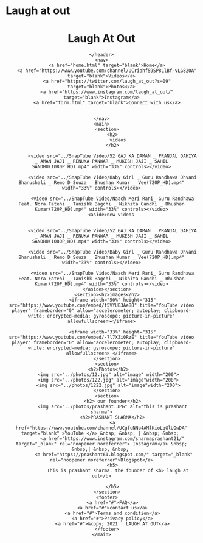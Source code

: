 # Laugh at out

<html lang="en">
<head>
    <meta charset="UTF-8">
    <meta http-equiv="X-UA-Compatible" content="IE=edge">
    <meta name="viewport" content="width=device-width, initial-scale=1.0">
    <title>Laugh At Out |Home</title>
    <link rel="stylesheet" href="style.css">
</head>
<body>
    <header>
        <h1>Laugh At Out</h1>

    </header>
    <nav>
        <a href="home.html" target="blank">Home</a>
        <a href="https://www.youtube.com/channel/UCriahfS9SP8LlBf-vLG82OA" target="blank">Videos</a>
        <a href="https://twitter.com/laugh_at_out?s=09" target="blank">Photos</a>
        <a href="https://www.instagram.com/laugh_at_out/" target="blank">Instagram</a>
        <a href="form.html" target="blank">Connect with us</a>


    </nav>
    <main>
        <section>
            <h2>
                videos
            </h2>
<!--             <marquee behavior="up" direction="">"Here are some videos" </marquee> -->

            <video src="../SnapTube Video/52 GAJ KA DAMAN _ PRANJAL DAHIYA _ AMAN JAJI _ RENUKA PANWAR _ MUKESH JAJI _ SAHIL SANDHU(1080P_HD).mp4" width="33%" controls></video>

            <video src="../SnapTube Video/Baby Girl _ Guru Randhawa Dhvani Bhanushali _ Remo D_Souza _ Bhushan Kumar _ Vee(720P_HD).mp4" width="33%" controls></video>

            <video src="../SnapTube Video/Naach Meri Rani_ Guru Randhawa Feat. Nora Fatehi _ Tanishk Bagchi _ Nikhita Gandhi _ Bhushan Kumar(720P_HD).mp4" width="33%" controls></video>
            <aside>new videos 
        
            
            <video src="../SnapTube Video/52 GAJ KA DAMAN _ PRANJAL DAHIYA _ AMAN JAJI _ RENUKA PANWAR _ MUKESH JAJI _ SAHIL SANDHU(1080P_HD).mp4" width="33%" controls></video>

            <video src="../SnapTube Video/Baby Girl _ Guru Randhawa Dhvani Bhanushali _ Remo D_Souza _ Bhushan Kumar _ Vee(720P_HD).mp4" width="33%" controls></video>

            <video src="../SnapTube Video/Naach Meri Rani_ Guru Randhawa Feat. Nora Fatehi _ Tanishk Bagchi _ Nikhita Gandhi _ Bhushan Kumar(720P_HD).mp4" width="33%" controls></video>
        </aside></section>
        <section><h2>images</h2>
            <iframe width="50%" height="315" src="https://www.youtube.com/embed/t5VYUB3Ae88" title="YouTube video player" frameborder="0" allow="accelerometer; autoplay; clipboard-write; encrypted-media; gyroscope; picture-in-picture"  allowfullscreen></iframe>

            <iframe width="33%" height="315" src="https://www.youtube.com/embed/-7l7XZi0RzE" title="YouTube video player" frameborder="0" allow="accelerometer; autoplay; clipboard-write; encrypted-media; gyroscope; picture-in-picture"  allowfullscreen> </iframe>
        </section>
        <section>
         <h2>Photos</h2>
         <img src="../photos/12.jpg" alt="image" width="200">
         <img src="../photos/122.jpg" alt="image"width="200">
         <img src="../photos/1222.jpg" alt="image"width="200">
        </section>
        <section>
            <h2> our founder</h2>
            <img src="../photos/prashant.JPG" alt="this is prashant sharma">
            <h2>PRASHANT SHARMA</h2>
            <a href="https://www.youtube.com/channel/UCgfuNNp4AMlKioLqGlUOwDA" target="blank" >YouTube </a> &nbsp; &nbsp; | &nbsp; &nbsp; 
            <a href="https://www.instagram.com/sharmaprashant21/" target="_blank" rel="noopener noreferrer"> Instagram</a> &nbsp; &nbsp;| &nbsp; &nbsp; 
             <a href="https://prashant61.blogspot.com/" target="_blank" rel="noopener noreferrer">Blogspot</a>
            <h5>
                This is prashant sharma. the founder of <b> laugh at out</b>

            </h5>
        </section>
        <footer>
            <a href="#">FAQ</a>
            <a href="#">contact us</a>
            <a href="#">Terms and condition</a>
            <a href="#">Privacy policy</a>
            <a href="#">&copy; 2021 | LAUGH AT OUT</a>
        </footer>
    </main>




</body>
</html>
